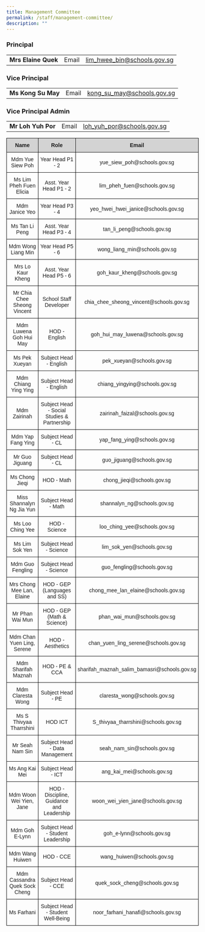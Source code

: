 ```yaml
---
title: Management Committee
permalink: /staff/management-committee/
description: ""
---
```

### Principal 

|  |  |  |
| -------- | -------- | -------- |
| **Mrs Elaine Quek** | Email    | <a href="lim_hwee_bin@schools.gov.sg">lim_hwee_bin@schools.gov.sg</a>     |

### Vice Principal 

|  |  |  |
| -------- | -------- | -------- |
| **Ms Kong Su May** | Email    | <a href="kong_su_may@schools.gov.sg">kong_su_may@schools.gov.sg</a>     |

### Vice Principal Admin

|  |  |  |
| -------- | -------- | -------- |
| **Mr Loh Yuh Por** | Email    | <a href="loh_yuh_por@schools.gov.sg">loh_yuh_por@schools.gov.sg</a>     |







<style type="text/css">
.tg  {border-collapse:collapse;border-spacing:0;}
.tg td{border-color:black;border-style:solid;border-width:1px;font-family:Arial, sans-serif;font-size:14px;
  overflow:hidden;padding:10px 5px;word-break:normal;}
.tg th{border-color:black;border-style:solid;border-width:1px;font-family:Arial, sans-serif;font-size:14px;
  font-weight:normal;overflow:hidden;padding:10px 5px;word-break:normal;}
.tg .tg-n348{background-color:#D3D3D3;font-weight:bold;text-align:center;vertical-align:top}
.tg .tg-nrix{text-align:center;vertical-align:middle}
</style>
<table class="tg">
<thead>
  <tr>
    <th class="tg-n348">Name</th>
    <th class="tg-n348">Role</th>
    <th class="tg-n348">Email</th>
  </tr>
</thead>
<tbody>
  <tr>
    <td class="tg-nrix">Mdm Yue Siew Poh </td>
    <td class="tg-nrix">Year Head P1 - 2</td>
    <td class="tg-nrix">yue_siew_poh@schools.gov.sg</td>
  </tr>
  <tr>
    <td class="tg-nrix">Ms Lim Pheh Fuen Elicia </td>
    <td class="tg-nrix">Asst. Year Head P1 - 2</td>
    <td class="tg-nrix">lim_pheh_fuen@schools.gov.sg</td>
  </tr>
  <tr>
    <td class="tg-nrix">Mdm Janice Yeo</td>
    <td class="tg-nrix">Year Head P3 - 4</td>
    <td class="tg-nrix">yeo_hwei_hwei_janice@schools.gov.sg</td>
  </tr>
  <tr>
    <td class="tg-nrix">Ms Tan Li Peng</td>
    <td class="tg-nrix">Asst. Year Head P3 - 4</td>
    <td class="tg-nrix">tan_li_peng@schools.gov.sg</td>
  </tr>
  <tr>
    <td class="tg-nrix">Mdm Wong Liang Min</td>
    <td class="tg-nrix">Year Head P5 - 6</td>
    <td class="tg-nrix">wong_liang_min@schools.gov.sg</td>
  </tr>
  <tr>
    <td class="tg-nrix">Mrs Lo Kaur Kheng</td>
    <td class="tg-nrix">Asst. Year Head P5 - 6</td>
    <td class="tg-nrix">goh_kaur_kheng@schools.gov.sg</td>
  </tr>
  <tr>
    <td class="tg-nrix">Mr Chia Chee Sheong Vincent </td>
    <td class="tg-nrix">School Staff Developer</td>
    <td class="tg-nrix">chia_chee_sheong_vincent@schools.gov.sg</td>
  </tr>
  <tr>
    <td class="tg-nrix">Mdm Luwena Goh Hui May</td>
    <td class="tg-nrix">HOD - English</td>
    <td class="tg-nrix">goh_hui_may_luwena@schools.gov.sg</td>
  </tr>
  <tr>
    <td class="tg-nrix">Ms Pek Xueyan </td>
    <td class="tg-nrix">Subject Head - English</td>
    <td class="tg-nrix">pek_xueyan@schools.gov.sg</td>
  </tr>
  <tr>
    <td class="tg-nrix">Mdm Chiang Ying Ying</td>
    <td class="tg-nrix">Subject Head - English</td>
    <td class="tg-nrix">chiang_yingying@schools.gov.sg</td>
  </tr>
  <tr>
    <td class="tg-nrix">Mdm Zairinah</td>
    <td class="tg-nrix">Subject Head - Social Studies &amp; Partnership</td>
    <td class="tg-nrix">zairinah_faizal@schools.gov.sg</td>
  </tr>
  <tr>
    <td class="tg-nrix">Mdm Yap Fang Ying </td>
    <td class="tg-nrix">Subject Head - CL </td>
    <td class="tg-nrix">yap_fang_ying@schools.gov.sg</td>
  </tr>
  <tr>
    <td class="tg-nrix">Mr Guo Jiguang</td>
    <td class="tg-nrix">Subject Head - CL </td>
    <td class="tg-nrix">guo_jiguang@schools.gov.sg</td>
  </tr>
  <tr>
    <td class="tg-nrix">Ms Chong Jieqi</td>
    <td class="tg-nrix">HOD - Math</td>
    <td class="tg-nrix">chong_jieqi@schools.gov.sg</td>
  </tr>
  <tr>
    <td class="tg-nrix">Miss Shannalyn Ng Jia Yun</td>
    <td class="tg-nrix">Subject Head - Math</td>
    <td class="tg-nrix">shannalyn_ng@schools.gov.sg   </td>
  </tr>
  <tr>
    <td class="tg-nrix">Ms Loo Ching Yee</td>
    <td class="tg-nrix">HOD - Science</td>
    <td class="tg-nrix">loo_ching_yee@schools.gov.sg</td>
  </tr>
  <tr>
    <td class="tg-nrix">Ms Lim Sok Yen</td>
    <td class="tg-nrix">Subject Head - Science</td>
    <td class="tg-nrix">lim_sok_yen@schools.gov.sg</td>
  </tr>
  <tr>
    <td class="tg-nrix">Mdm Guo Fengling</td>
    <td class="tg-nrix">Subject Head - Science</td>
    <td class="tg-nrix">guo_fengling@schools.gov.sg</td>
  </tr>
  <tr>
    <td class="tg-nrix">Mrs Chong Mee Lan, Elaine</td>
    <td class="tg-nrix">HOD - GEP<br>(Languages and SS)    </td>
    <td class="tg-nrix">chong_mee_lan_elaine@schools.gov.sg</td>
  </tr>
  <tr>
    <td class="tg-nrix">Mr Phan Wai Mun</td>
    <td class="tg-nrix">HOD - GEP<br>(Math &amp; Science)   </td>
    <td class="tg-nrix">phan_wai_mun@schools.gov.sg</td>
  </tr>
  <tr>
    <td class="tg-nrix">Mdm Chan Yuen Ling, Serene</td>
    <td class="tg-nrix">HOD - Aesthetics </td>
    <td class="tg-nrix">chan_yuen_ling_serene@schools.gov.sg</td>
  </tr>
  <tr>
    <td class="tg-nrix">Mdm Sharifah Maznah</td>
    <td class="tg-nrix">HOD - PE &amp; CCA </td>
    <td class="tg-nrix">sharifah_maznah_salim_bamasri@schools.gov.sg</td>
  </tr>
  <tr>
    <td class="tg-nrix">Mdm Claresta Wong</td>
    <td class="tg-nrix">Subject Head - PE</td>
    <td class="tg-nrix">claresta_wong@schools.gov.sg</td>
  </tr>
  <tr>
    <td class="tg-nrix">Ms S Thivyaa Tharrshini</td>
    <td class="tg-nrix">HOD ICT</td>
    <td class="tg-nrix">S_thivyaa_tharrshini@schools.gov.sg</td>
  </tr>
  <tr>
    <td class="tg-nrix">Mr Seah Nam Sin</td>
    <td class="tg-nrix">Subject Head - Data Management</td>
    <td class="tg-nrix">seah_nam_sin@schools.gov.sg</td>
  </tr>
  <tr>
    <td class="tg-nrix">Ms Ang Kai Mei</td>
    <td class="tg-nrix">Subject Head -  ICT</td>
    <td class="tg-nrix">ang_kai_mei@schools.gov.sg</td>
  </tr>
  <tr>
    <td class="tg-nrix">Mdm Woon Wei Yien, Jane</td>
    <td class="tg-nrix">HOD - Discipline, Guidance and Leadership</td>
    <td class="tg-nrix">woon_wei_yien_jane@schools.gov.sg</td>
  </tr>
  <tr>
    <td class="tg-nrix">Mdm Goh E-Lynn</td>
    <td class="tg-nrix">Subject Head - Student Leadership</td>
    <td class="tg-nrix">goh_e-lynn@schools.gov.sg</td>
  </tr>
  <tr>
    <td class="tg-nrix">Mdm Wang Huiwen</td>
    <td class="tg-nrix">HOD - CCE </td>
    <td class="tg-nrix">wang_huiwen@schools.gov.sg</td>
  </tr>
  <tr>
    <td class="tg-nrix">Mdm Cassandra Quek Sock Cheng</td>
    <td class="tg-nrix">Subject Head - CCE</td>
    <td class="tg-nrix">quek_sock_cheng@schools.gov.sg </td>
  </tr>
  <tr>
    <td class="tg-nrix">Ms Farhani </td>
    <td class="tg-nrix">Subject Head - Student Well-Being  </td>
    <td class="tg-nrix">noor_farhani_hanafi@schools.gov.sg</td>
  </tr>
</tbody>
</table>